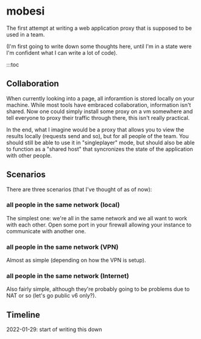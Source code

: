 # mobesi

The first attempt at writing a web application proxy that is supposed to be used in a team.

(I'm first going to write down some thoughts here, until I'm in a state were I'm confident what I can write a lot of code).

:::toc

## Collaboration

When currently looking into a page, all inforamtion is stored locally on your machine. While most tools have embraced collaboration, information isn't shared. Now one could simply install some proxy on a vm somewhere and tell everyone to proxy their traffic through there, this isn't really practical.

In the end, what I imagine would be a proxy that allows you to view the results locally (requests send and so), but for all people of the team. You should still be able to use it in "singleplayer" mode, but should also be able to function as a "shared host" that syncronizes the state of the application with other people.

## Scenarios

There are three scenarios (that I've thought of as of now):

### all people in the same network (local)

The simplest one: we're all in the same network and we all want to work with each other. Open some port in your firewall allowing your instance to communicate with another one.

### all people in the same network (VPN)

Almost as simple (depending on how the VPN is setup).

### all people in the same network (Internet)

Also fairly simple, although they're probably going to be problems due to NAT or so (let's go public v6 only?).

## Timeline

2022-01-29: start of writing this down